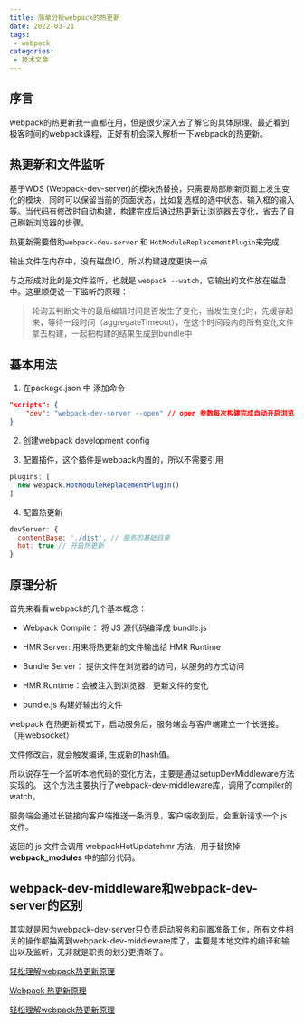 ```yaml
---
title: 简单分析webpack的热更新
date: 2022-03-21
tags:
 - webpack
categories:
 - 技术文章
---
```


## 序言

webpack的热更新我一直都在用，但是很少深入去了解它的具体原理。最近看到极客时间的webpack课程，正好有机会深入解析一下webpack的热更新。

## 热更新和文件监听

基于WDS (Webpack-dev-server)的模块热替换，只需要局部刷新页面上发生变化的模块，同时可以保留当前的页面状态，比如复选框的选中状态、输入框的输入等。当代码有修改时自动构建，构建完成后通过热更新让浏览器去变化，省去了自己刷新浏览器的步骤。

热更新需要借助`webpack-dev-server` 和 `HotModuleReplacementPlugin`来完成

输出文件在内存中，没有磁盘IO，所以构建速度更快一点

与之形成对比的是文件监听，也就是 `webpack --watch`，它输出的文件放在磁盘中。这里顺便说一下监听的原理：

> 轮询去判断文件的最后编辑时间是否发生了变化，当发生变化时，先缓存起来，等待一段时间（aggregateTimeout），在这个时间段内的所有变化文件拿去构建，一起把构建的结果生成到bundle中

## 基本用法

1. 在package.json 中 添加命令

```json
"scripts": {
    "dev": "webpack-dev-server --open" // open 参数每次构建完成自动开启浏览器
}

```

2. 创建webpack development config

3. 配置插件，这个插件是webpack内置的，所以不需要引用

```js
plugins: [
  new webpack.HotModuleReplacementPlugin()
]

```

4. 配置热更新

```js
devServer: {
  contentBase: './dist', // 服务的基础目录
  hot: true // 开启热更新
}

```
## 原理分析

首先来看看webpack的几个基本概念：

- Webpack Compile： 将 JS 源代码编译成 bundle.js

- HMR Server: 用来将热更新的文件输出给 HMR Runtime

- Bundle Server： 提供文件在浏览器的访问，以服务的方式访问

- HMR Runtime：会被注入到浏览器，更新文件的变化

- bundle.js 构建好输出的文件


webpack 在热更新模式下，启动服务后，服务端会与客户端建立一个长链接。（用websocket）

文件修改后，就会触发编译, 生成新的hash值。

所以说存在一个监听本地代码的变化方法，主要是通过setupDevMiddleware方法实现的。
这个方法主要执行了webpack-dev-middleware库，调用了compiler的watch。

服务端会通过长链接向客户端推送一条消息，客户端收到后，会重新请求一个 js 文件。

返回的 js 文件会调用 webpackHotUpdatehmr 方法，用于替换掉 __webpack_modules__ 中的部分代码。


## webpack-dev-middleware和webpack-dev-server的区别

其实就是因为webpack-dev-server只负责启动服务和前置准备工作，所有文件相关的操作都抽离到webpack-dev-middleware库了，主要是本地文件的编译和输出以及监听，无非就是职责的划分更清晰了。


[轻松理解webpack热更新原理](https://juejin.cn/post/6844904008432222215#heading-1)

[Webpack 热更新原理](https://segmentfault.com/a/1190000040382502)

[轻松理解webpack热更新原理](https://juejin.cn/post/6844904008432222215)

